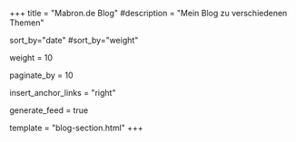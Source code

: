 +++
title = "Mabron.de Blog"
#description = "Mein Blog zu verschiedenen Themen"

sort_by="date"
#sort_by="weight"

weight = 10

paginate_by = 10

insert_anchor_links = "right"

generate_feed = true

template = "blog-section.html"
+++